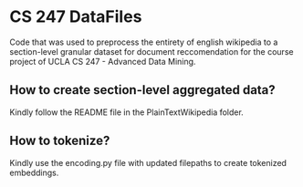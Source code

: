 # CS 247 DataFiles
Code that was used to preprocess the entirety of english wikipedia to a section-level granular dataset for document reccomendation for the course project of UCLA CS 247 - Advanced Data Mining.
## How to create section-level aggregated data?
Kindly follow the README file in the PlainTextWikipedia folder.
## How to tokenize?
Kindly use the encoding.py file with updated filepaths to create tokenized embeddings.
